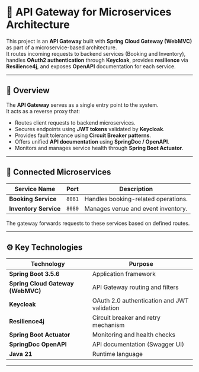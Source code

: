 # 🧭 API Gateway for Microservices Architecture

This project is an **API Gateway** built with **Spring Cloud Gateway (WebMVC)** as part of a microservice-based architecture.  
It routes incoming requests to backend services (Booking and Inventory), handles **OAuth2 authentication** through **Keycloak**, provides **resilience** via **Resilience4j**, and exposes **OpenAPI** documentation for each service.

---

## 🚀 Overview

The **API Gateway** serves as a single entry point to the system.  
It acts as a reverse proxy that:
- Routes client requests to backend microservices.
- Secures endpoints using **JWT tokens** validated by **Keycloak**.
- Provides fault tolerance using **Circuit Breaker patterns**.
- Offers unified **API documentation** using **SpringDoc / OpenAPI**.
- Monitors and manages service health through **Spring Boot Actuator**.

---

## 🧩 Connected Microservices

| Service Name     | Port  | Description |
|------------------|-------|-------------|
| **Booking Service**   | `8081` | Handles booking-related operations. |
| **Inventory Service** | `8080` | Manages venue and event inventory. |

The gateway forwards requests to these services based on defined routes.

---

## ⚙️ Key Technologies

| Technology | Purpose |
|-------------|----------|
| **Spring Boot 3.5.6** | Application framework |
| **Spring Cloud Gateway (WebMVC)** | API Gateway routing and filters |
| **Keycloak** | OAuth 2.0 authentication and JWT validation |
| **Resilience4j** | Circuit breaker and retry mechanism |
| **Spring Boot Actuator** | Monitoring and health checks |
| **SpringDoc OpenAPI** | API documentation (Swagger UI) |
| **Java 21** | Runtime language |

---
